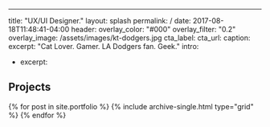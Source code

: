 ---
title: "UX/UI Designer."
layout: splash
permalink: /
date: 2017-08-18T11:48:41-04:00
header:
  overlay_color: "#000"
  overlay_filter: "0.2"
  overlay_image: /assets/images/kt-dodgers.jpg
  cta_label:
  cta_url:
  caption:
excerpt: "Cat Lover. Gamer. LA Dodgers fan. Geek."
intro:
  - excerpt:

<div class="grid__wrapper">
  <h2>Projects</h2>
  {% for post in site.portfolio %}
    {% include archive-single.html type="grid" %}
  {% endfor %}
</div>